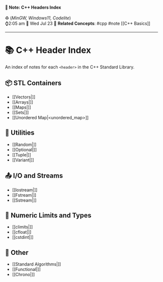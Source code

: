 #### 📝 Note: C++ Headers Index 
 ♻️ (*MinGW, Windows11, Codelite*)   
 ⌚2:05 am  📆 Wed Jul 23
 🔗 **Related Concepts**: #cpp #note  [[C++ Basics]]
___
# 📚 C++ Header Index

An index of notes for each `<header>` in the C++ Standard Library.

## 📦 STL Containers
- [[Vectors|<vector>]]
- [[Arrays|<array>]]
- [[Maps|<map>]]
- [[Sets|<set>]]
- [[Unordered Map|<unordered_map>]]

## 🎲 Utilities
- [[Random|<random>]]
- [[Optional|<optional>]]
- [[Tuple|<tuple>]]
- [[Variant|<variant>]]

## 📤 I/O and Streams
- [[Iostream|<iostream>]]
- [[Fstream|<fstream>]]
- [[Sstream|<sstream>]]

## 📏 Numeric Limits and Types
- [[climits|<climits>]]
- [[cfloat|<cfloat>]]
- [[cstdint|<cstdint>]]

## 🧠 Other
- [[Standard Algorithms|<algorithm>]]
- [[Functional|<functional>]]
- [[Chrono|<chrono>]]